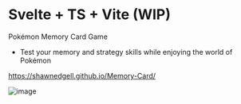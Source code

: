 # Svelte + TS + Vite (WIP)

Pokémon Memory Card Game

- Test your memory and strategy skills while enjoying the world of Pokémon

https://shawnedgell.github.io/Memory-Card/

![image](https://github.com/ShawnEdgell/Memory-Card/assets/145321915/7fa4dd1c-422f-4a51-9f7e-9643cb21047c)


